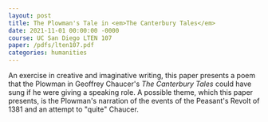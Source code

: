 ```yaml
---
layout: post
title: The Plowman's Tale in <em>The Canterbury Tales</em>
date: 2021-11-01 00:00:00 -0000
course: UC San Diego LTEN 107
paper: /pdfs/lten107.pdf
categories: humanities
---
```

An exercise in creative and imaginative writing, this paper presents a poem that the Plowman in Geoffrey Chaucer's <em>The Canterbury Tales</em> could have sung if he were giving a speaking role. A possible theme, which this paper presents, is the Plowman's narration of the events of the Peasant's Revolt of 1381 and an attempt to "quite" Chaucer.